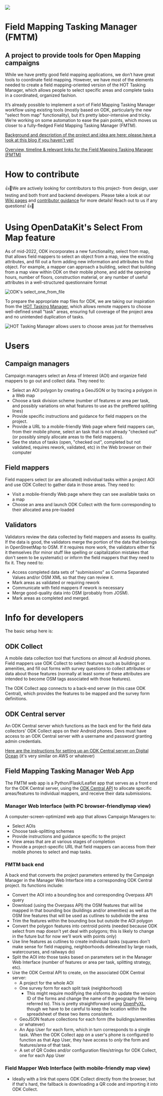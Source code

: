 ![](images/hot_logo.png)
# Field Mapping Tasking Manager (FMTM)
## A project to provide tools for Open Mapping campaigns

While we have pretty good field mapping applications, we don’t have great tools to coordinate field mapping. However, we have most of the elements needed to create a field mapping-oriented version of the HOT Tasking Manager, which allows people to select specific areas and complete tasks in a coordinated, organized fashion.

It’s already possible to implement a sort of Field Mapping Tasking Manager workflow using existing tools (mostly based on ODK, particularly the new "select from map" functionality), but it’s pretty labor-intensive and tricky. We’re working on some automation to ease the pain points, which moves us closer to a fully-fledged Field Mapping Tasking Manager (FMTM).

[Background and description of the project and idea are here: please have a look at this blog if you haven't yet!](https://www.hotosm.org/updates/field-mapping-is-the-future-a-tasking-manager-workflow-using-odk/)

[Overview, timeline & relevant links for the Field Mapping Tasking Manager (FMTM)](https://docs.google.com/presentation/d/1UrBG1X4MXwVd8Ps498FDlAYvesIailjjPPJfR_B4SUs/edit#slide=id.g15c1f409958_0_0) 


# How to contribute
👍🎉We are actively looking for contributors to this project- from design, user testing and both front and backend developers. Please take a look at our [Wiki pages](https://github.com/hotosm/fmtm/wiki/Home/90b86d34ddd42f0eafd03ea7e6d443eb37db2df6)  and [contributor guidance](https://github.com/hotosm/fmtm/wiki/Contribution) for more details! Reach out to us if any questions! 👍🎉

# Using OpenDataKit's Select From Map feature
As of mid-2022, ODK incorporates a new functionality, select from map, that allows field mappers to select an object from a map, view the existing attributes, and fill out a form adding new information and attributes to that object. For example, a mapper can approach a building, select that building from a map view within ODK on their mobile phone, and add the opening hours, number of floors, construction material, or any number of useful attributes in a well-structured questionnaire format

![ODK's select_one_from_file](images/ODK_Select_one_from_file_map_screenshot.jpg)

To prepare the appropriate map files for ODK, we are taking our inspiration from the [HOT Tasking Manager](https://tasks.hotosm.org/), which allows remote mappers to choose well-defined small "task" areas, ensuring full coverage of the project area and no unintended duplication of tasks.

![HOT Tasking Manager allows users to choose areas just for themselves](images/HOT_TM_task_selection_screenshot.jpg)

# Users
## Campaign managers
Campaign managers select an Area of Interest (AOI) and organize field mappers to go out and collect data. They need to:
- Select an AOI polygon by creating a GeoJSON or by tracing a polygon in a Web map
- Choose a task division scheme (number of features or area per task, and possibly variations on what features to use as the preffered splitting lines)
- Provide specific instructions and guidance for field mappers on the project.
- Provide a URL to a mobile-friendly Web page where field mappers can, from their mobile phone, select an task that is not already "checked out" (or possibly simply allocate areas to the field mappers).
- See the status of tasks (open, "checked out", completed but not validated, requires rework, validated, etc) in the Web browser on their computer

## Field mappers
Field mappers select (or are allocated) individual tasks within a project AOI and use ODK Collect to gather data in those areas. They need to:
- Visit a mobile-friendly Web page where they can see available tasks on a map
- Choose an area and launch ODK Collect with the form corresponding to their allocated area pre-loaded

## Validators
Validators review the data collected by field mappers and assess its quality. If the data is good, the validators merge the portion of the data that belongs in OpenStreetMap to OSM. If it requires more work, the validators either fix it themselves (for minor stuff like spelling or capitalization mistakes that don't seem to be systematic) or inform the field mappers that they need to fix it. They need to:
- Access completed data sets of "submissions" as Comma Separated Values and/or OSM XML so that they can review it.
- Mark areas as validated or requiring rework
- Communicate with field mappers if rework is necessary
- Merge good-quality data into OSM (probably from JOSM).
- Mark areas as completed and merged.


# Info for developers

The basic setup here is:

## ODK Collect
A mobile data collection tool that functions on almost all Android phones. Field mappers use ODK Collect to select features such as buildings or amenities, and fill out forms with survey questions to collect attributes or data about those features (normally at least some of these attributes are intended to become OSM tags associated with those features).

The ODK Collect app connects to a back-end server (in this case ODK Central), which provides the features to be mapped and the survey form definitions. 

## ODK Central server
An ODK Central server which functions as the back end for the field data collectors' ODK Collect apps on their Android phones. Devs must have access to an ODK Central server with a username and password granting admin credentials.

[Here are the instructions for setting up an ODK Central server on Digital Ocean](https://docs.getodk.org/central-install-digital-ocean/) (it's very similar on AWS or whatever)

## Field Mapping Tasking Manager Web App
The FMTM web app is a Python/Flask/Leaflet app that serves as a front end for the ODK Central server, using the [ODK Central API](https://odkcentral.docs.apiary.io/#) to allocate specific areas/features to individual mappers, and receive their data submissions.

### Manager Web Interface (with PC browser-friendlymap view)

A computer-screen-optimized web app that allows Campaign Managers to:
- Select AOIs
- Choose task-splitting schemes
- Provide instructions and guidance specific to the project
- View areas that are at various stages of completion
- Provide a project-specific URL that field mappers can access from their mobile phones to select and map tasks.

### FMTM back end
A back end that converts the project parameters entered by the Campaign Manager in the Manager Web Interface into a corresponding ODK Central project. Its functions include:
- Convert the AOI into a bounding box and corresponding Overpass API query
- Download (using the Overpass API) the OSM features that will be mapped in that bounding box (buildings and/or amenities) as well as the OSM line features that will be used as cutlines to subdivide the area
- Trim the features within the bounding box but outside the AOI polygon
- Convert the polygon features into centroid points (needed because ODK select from map doesn't yet deal with polygons; this is likely to change in the future but for now we'll work with points only)
- Use line features as cutlines to create individual tasks (squares don't make sense for field mapping, neighborhoods delineated by large roads, watercourses, and railways do)
- Split the AOI into those tasks based on parameters set in the Manager Web Interface (number of features or area per task, splitting strategy, etc).
- Use the ODK Central API to create, on the associated ODK Central server:
  - A project for the whole AOI
  - One survey form for each split task (neighborhood)
    - This might require modifying the xlsforms (to update the version ID of the forms and change the name of the geography file being referred to). This is pretty straightforward using [OpenPyXL](https://openpyxl.readthedocs.io/en/stable/), though we have to be careful to keep the location within the spreadsheet of these two items consistent.
  - GeoJSON feature collections for each form (the buildings/amenities or whatever)
  - An App User for each form, which in turn corresponds to a single task. When the ODK Collect app on a user's phone is configured to function as that App User, they have access to *only* the form and features/area of that task.
  - A set of QR Codes and/or configuration files/strings for ODK Collect, one for each App User

### Field Mapper Web Interface (with mobile-friendly map view)
  - Ideally with a link that opens ODK Collect directly from the browser, but if that's hard, the fallback is downloading a QR code and importing it into ODK Collect.

